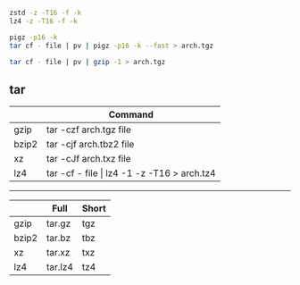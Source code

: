 ```bash
zstd -z -T16 -f -k
lz4 -z -T16 -f -k

pigz -p16 -k
tar cf - file | pv | pigz -p16 -k --fast > arch.tgz
```

```bash
tar cf - file | pv | gzip -1 > arch.tgz
```

## tar

|       	| Command                                     	|
|-------	|---------------------------------------------	|
| gzip  	| tar -czf arch.tgz file                      	|
| bzip2 	| tar -cjf arch.tbz2 file                     	|
| xz    	| tar -cJf arch.txz file                      	|
| lz4   	| tar -cf - file \| lz4 -1 -z -T16 > arch.tz4 	|

----

|       	| Full    	| Short 	|
|-------	|---------	|-------	|
| gzip  	| tar.gz  	| tgz   	|
| bzip2 	| tar.bz  	| tbz   	|
| xz    	| tar.xz  	| txz   	|
| lz4   	| tar.lz4 	| tz4   	|
